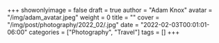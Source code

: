 +++
showonlyimage = false
draft = true
author = "Adam Knox"
avatar = "/img/adam_avatar.jpeg"
weight = 0
title = ""
cover = "/img/post/photography/2022_02/.jpg"
date = "2022-02-03T00:01:01-06:00"
categories = ["Photography", "Travel"]
tags = []
+++
<!--more-->
